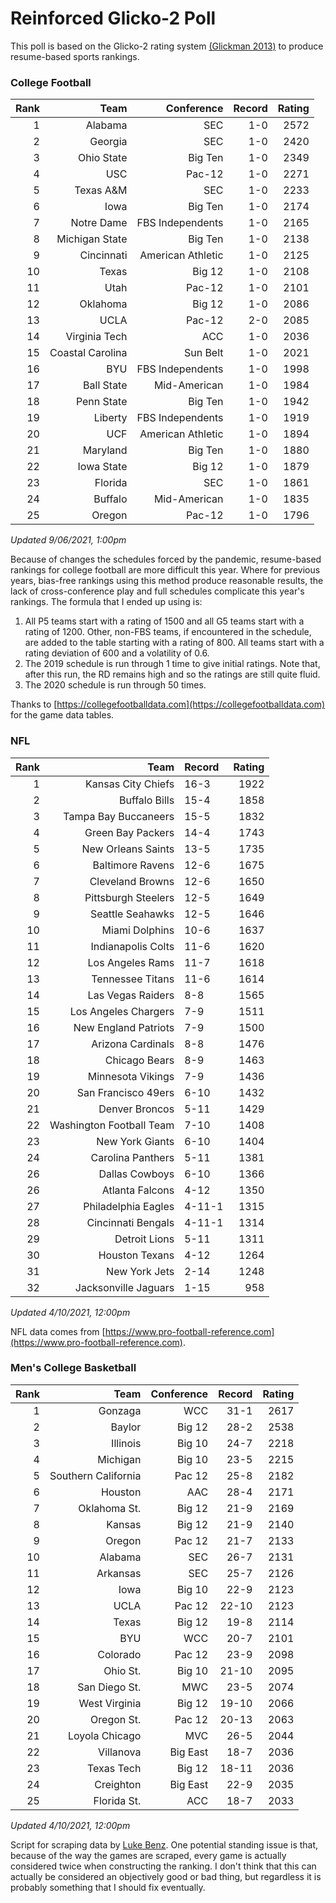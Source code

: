 # Reinforced Glicko-2 Poll

This poll is based on the Glicko-2 rating system [\(Glickman 2013\)](http://glicko.net/glicko/glicko2.pdf) to produce resume-based sports rankings.

### College Football
| Rank  | Team                 | Conference           | Record   | Rating |
| ---:  | ---:                 | ---:                 | ---:     | ---:   |
| 1     | Alabama              | SEC                  | 1-0      | 2572   |
| 2     | Georgia              | SEC                  | 1-0      | 2420   |
| 3     | Ohio State           | Big Ten              | 1-0      | 2349   |
| 4     | USC                  | Pac-12               | 1-0      | 2271   |
| 5     | Texas A&M            | SEC                  | 1-0      | 2233   |
| 6     | Iowa                 | Big Ten              | 1-0      | 2174   |
| 7     | Notre Dame           | FBS Independents     | 1-0      | 2165   |
| 8     | Michigan State       | Big Ten              | 1-0      | 2138   |
| 9     | Cincinnati           | American Athletic    | 1-0      | 2125   |
| 10    | Texas                | Big 12               | 1-0      | 2108   |
| 11    | Utah                 | Pac-12               | 1-0      | 2101   |
| 12    | Oklahoma             | Big 12               | 1-0      | 2086   |
| 13    | UCLA                 | Pac-12               | 2-0      | 2085   |
| 14    | Virginia Tech        | ACC                  | 1-0      | 2036   |
| 15    | Coastal Carolina     | Sun Belt             | 1-0      | 2021   |
| 16    | BYU                  | FBS Independents     | 1-0      | 1998   |
| 17    | Ball State           | Mid-American         | 1-0      | 1984   |
| 18    | Penn State           | Big Ten              | 1-0      | 1942   |
| 19    | Liberty              | FBS Independents     | 1-0      | 1919   |
| 20    | UCF                  | American Athletic    | 1-0      | 1894   |
| 21    | Maryland             | Big Ten              | 1-0      | 1880   |
| 22    | Iowa State           | Big 12               | 1-0      | 1879   |
| 23    | Florida              | SEC                  | 1-0      | 1861   |
| 24    | Buffalo              | Mid-American         | 1-0      | 1835   |
| 25    | Oregon               | Pac-12               | 1-0      | 1796   |
_Updated 9/06/2021, 1:00pm_

Because of changes the schedules forced by the pandemic, resume-based rankings for college football are more difficult this year. Where for previous years, bias-free rankings using this method produce reasonable results, the lack of cross-conference play and full schedules complicate this year's rankings. The formula that I ended up using is:

1. All P5 teams start with a rating of 1500 and all G5 teams start with a rating of 1200. Other, non-FBS teams, if encountered in the schedule, are added to the table starting with a rating of 800. All teams start with a rating deviation of 600 and a volatility of 0.6.
2. The 2019 schedule is run through 1 time to give initial ratings. Note that, after this run, the RD remains high and so the ratings are still quite fluid.
3. The 2020 schedule is run through 50 times.

Thanks to [https://collegefootballdata.com](https://collegefootballdata.com) for the game data tables.

### NFL
| Rank  | Team                       | Record   | Rating |
| ---:  | ---:                       | :---     | ---:   |
| 1     | Kansas City Chiefs         | 16-3     | 1922   |
| 2     | Buffalo Bills              | 15-4     | 1858   |
| 3     | Tampa Bay Buccaneers       | 15-5     | 1832   |
| 4     | Green Bay Packers          | 14-4     | 1743   |
| 5     | New Orleans Saints         | 13-5     | 1735   |
| 6     | Baltimore Ravens           | 12-6     | 1675   |
| 7     | Cleveland Browns           | 12-6     | 1650   |
| 8     | Pittsburgh Steelers        | 12-5     | 1649   |
| 9     | Seattle Seahawks           | 12-5     | 1646   |
| 10    | Miami Dolphins             | 10-6     | 1637   |
| 11    | Indianapolis Colts         | 11-6     | 1620   |
| 12    | Los Angeles Rams           | 11-7     | 1618   |
| 13    | Tennessee Titans           | 11-6     | 1614   |
| 14    | Las Vegas Raiders          | 8-8      | 1565   |
| 15    | Los Angeles Chargers       | 7-9      | 1511   |
| 16    | New England Patriots       | 7-9      | 1500   |
| 17    | Arizona Cardinals          | 8-8      | 1476   |
| 18    | Chicago Bears              | 8-9      | 1463   |
| 19    | Minnesota Vikings          | 7-9      | 1436   |
| 20    | San Francisco 49ers        | 6-10     | 1432   |
| 21    | Denver Broncos             | 5-11     | 1429   |
| 22    | Washington Football Team   | 7-10     | 1408   |
| 23    | New York Giants            | 6-10     | 1404   |
| 24    | Carolina Panthers          | 5-11     | 1381   |
| 26    | Dallas Cowboys             | 6-10     | 1366   |
| 26    | Atlanta Falcons            | 4-12     | 1350   |
| 27    | Philadelphia Eagles        | 4-11-1   | 1315   |
| 28    | Cincinnati Bengals         | 4-11-1   | 1314   |
| 29    | Detroit Lions              | 5-11     | 1311   |
| 30    | Houston Texans             | 4-12     | 1264   |
| 31    | New York Jets              | 2-14     | 1248   |
| 32    | Jacksonville Jaguars       | 1-15     | 958    |
_Updated 4/10/2021, 12:00pm_

NFL data comes from [https://www.pro-football-reference.com](https://www.pro-football-reference.com).

### Men's College Basketball
| Rank  | Team                 | Conference | Record   | Rating |
| ---:  | ---:                 | ---:       | ---:     | ---:   |
| 1     | Gonzaga              | WCC        | 31-1     | 2617   |
| 2     | Baylor               | Big 12     | 28-2     | 2538   |
| 3     | Illinois             | Big 10     | 24-7     | 2218   |
| 4     | Michigan             | Big 10     | 23-5     | 2215   |
| 5     | Southern California  | Pac 12     | 25-8     | 2182   |
| 6     | Houston              | AAC        | 28-4     | 2171   |
| 7     | Oklahoma St.         | Big 12     | 21-9     | 2169   |
| 8     | Kansas               | Big 12     | 21-9     | 2140   |
| 9     | Oregon               | Pac 12     | 21-7     | 2133   |
| 10    | Alabama              | SEC        | 26-7     | 2131   |
| 11    | Arkansas             | SEC        | 25-7     | 2126   |
| 12    | Iowa                 | Big 10     | 22-9     | 2123   |
| 13    | UCLA                 | Pac 12     | 22-10    | 2123   |
| 14    | Texas                | Big 12     | 19-8     | 2114   |
| 15    | BYU                  | WCC        | 20-7     | 2101   |
| 16    | Colorado             | Pac 12     | 23-9     | 2098   |
| 17    | Ohio St.             | Big 10     | 21-10    | 2095   |
| 18    | San Diego St.        | MWC        | 23-5     | 2074   |
| 19    | West Virginia        | Big 12     | 19-10    | 2066   |
| 20    | Oregon St.           | Pac 12     | 20-13    | 2063   |
| 21    | Loyola Chicago       | MVC        | 26-5     | 2044   |
| 22    | Villanova            | Big East   | 18-7     | 2036   |
| 23    | Texas Tech           | Big 12     | 18-11    | 2036   |
| 24    | Creighton            | Big East   | 22-9     | 2035   |
| 25    | Florida St.          | ACC        | 18-7     | 2033   |
_Updated 4/10/2021, 12:00pm_

Script for scraping data by [Luke Benz](https://github.com/lbenz731/NCAA_Hoops).
One potential standing issue is that, because of the way the games are scraped, every game is actually considered twice when constructing the ranking. I don't think that this can actually be considered an objectively good or bad thing, but regardless it is probably something that I should fix eventually.
